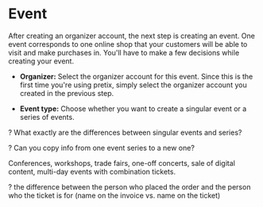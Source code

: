 # Event 

After creating an organizer account, the next step is creating an event. One event corresponds to one online shop that your customers will be able to visit and make purchases in. You'll have to make a few decisions while creating your event. 

 - __Organizer:__ Select the organizer account for this event. Since this is the first time you're using pretix, simply select the organizer account you created in the previous step. 

 - __Event type:__ Choose whether you want to create a singular event or a series of events. 


? What exactly are the differences between singular events and series? 

? Can you copy info from one event series to a new one?

Conferences, workshops, trade fairs, one-off concerts, sale of digital content, multi-day events with combination tickets. 

? the difference between the person who placed the order and the person who the ticket is for (name on the invoice vs. name on the ticket) 


